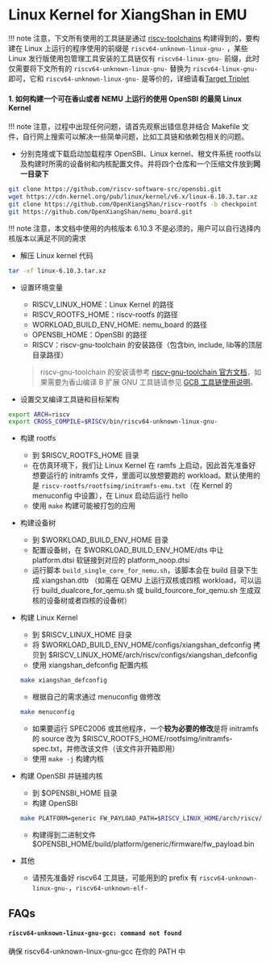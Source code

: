 # Linux Kernel for XiangShan in EMU

!!! note
    注意，下文所有使用的工具链是通过 [riscv-toolchains](https://github.com/riscv-collab/riscv-gnu-toolchain) 构建得到的，要构建在 Linux 上运行的程序使用的前缀是 `riscv64-unknown-linux-gnu-` ，某些 Linux 发行版使用包管理工具安装的工具链仅有 `riscv64-linux-gnu-` 前缀，此时仅需要将下文所有的 `riscv64-unknown-linux-gnu-` 替换为 `riscv64-linux-gnu-` 即可，它和 `riscv64-unknown-linux-gnu-` 是等价的，详细请看[Target Triplet](https://wiki.osdev.org/Target_Triplet)

#### 1. 如何构建一个可在香山或者 NEMU 上运行的使用 OpenSBI 的最简 Linux Kernel

!!! note
    注意，过程中出现任何问题，请首先观察出错信息并结合 Makefile 文件，自行网上搜索可以解决一些简单问题，比如工具链和依赖包相关的问题。

- 分别克隆或下载启动加载程序 OpenSBI、Linux kernel、根文件系统 rootfs以及构建时所需的设备树和内核配置文件。并将四个仓库和一个压缩文件放到**同一目录下**
```bash
git clone https://github.com/riscv-software-src/opensbi.git
wget https://cdn.kernel.org/pub/linux/kernel/v6.x/linux-6.10.3.tar.xz
git clone https://github.com/OpenXiangShan/riscv-rootfs -b checkpoint
git https://github.com/OpenXiangShan/nemu_board.git
```
!!! note
    注意，本文档中使用的内核版本 6.10.3 不是必须的，用户可以自行选择内核版本以满足不同的需求

- 解压 Linux kernel 代码
```bash
tar -xf linux-6.10.3.tar.xz
```

* 设置环境变量
    * RISCV_LINUX_HOME：Linux Kernel 的路径
    * RISCV_ROOTFS_HOME：riscv-rootfs 的路径
    * WORKLOAD_BUILD_ENV_HOME: nemu_board 的路径
    * OPENSBI_HOME：OpenSBI 的路径
    * RISCV：riscv-gnu-toolchain 的安装路径（包含bin, include, lib等的顶层目录路径）
    > riscv-gnu-toolchain 的安装请参考 [riscv-gnu-toolchain 官方文档](https://github.com/riscv-collab/riscv-gnu-toolchain)，如果需要为香山编译 B 扩展 GNU 工具链请参见 [GCB 工具链使用说明](../compiler/gnu_toolchain.md)。

* 设置交叉编译工具链和目标架构
```bash
export ARCH=riscv
export CROSS_COMPILE=$RISCV/bin/riscv64-unknown-linux-gnu-
```

* 构建 rootfs
    * 到 $RISCV_ROOTFS_HOME 目录
    * 在仿真环境下，我们让 Linux Kernel 在 ramfs 上启动，因此首先准备好想要运行的 initramfs 文件，里面可以放想要跑的 workload。默认使用的是 `riscv-rootfs/rootfsimg/initramfs-emu.txt`（在 Kernel 的 menuconfig 中设置），在 Linux 启动后运行 hello
    * 使用 `make` 构建可能被打包的应用

* 构建设备树
    * 到 $WORKLOAD_BUILD_ENV_HOME 目录
    * 配置设备树，在 $WORKLOAD_BUILD_ENV_HOME/dts 中让 platform.dtsi 软链接到对应的 platform_noop.dtsi
    * 运行脚本 `build_single_core_for_nemu.sh`，该脚本会在 build 目录下生成 xiangshan.dtb （如需在 QEMU 上运行双核或四核 workload，可以运行 build_dualcore_for_qemu.sh 或 build_fourcore_for_qemu.sh 生成双核的设备树或者四核的设备树）

* 构建 Linux Kernel
    * 到 $RISCV_LINUX_HOME 目录
    * 将 $WORKLOAD_BUILD_ENV_HOME/configs/xiangshan_defconfig 拷贝到 $RISCV_LINUX_HOME/arch/riscv/configs/xiangshan_defconfig
    * 使用 xiangshan_defconfig 配置内核
    ```bash
    make xiangshan_defconfig
    ```
    * 根据自己的需求通过 menuconfig 做修改
    ```bash
    make menuconfig
    ```
    * 如果要运行 SPEC2006 或其他程序，一个**较为必要的修改**是将 initramfs 的 source 改为 $RISCV_ROOTFS_HOME/rootfsimg/initramfs-spec.txt，并修改该文件（该文件非开箱即用）
    * 使用 `make -j` 构建内核

* 构建 OpenSBI 并链接内核
    * 到 $OPENSBI_HOME 目录
    * 构建 OpenSBI
    ```bash
    make PLATFORM=generic FW_PAYLOAD_PATH=$RISCV_LINUX_HOME/arch/riscv/boot/Image FW_FDT_PATH=$WORKLOAD_BUILD_ENV_HOME/dts/build/xiangshan.dtb FW_PAYLOAD_OFFSET=0x200000
    ```
    * 构建得到二进制文件 $OPENSBI_HOME/build/platform/generic/firmware/fw_payload.bin

* 其他
    * 请预先准备好 riscv64 工具链，可能用到的 prefix 有 `riscv64-unknown-linux-gnu-`，`riscv64-unknown-elf-`

## FAQs

#### `riscv64-unknown-linux-gnu-gcc: command not found`

确保 riscv64-unknown-linux-gnu-gcc 在你的 PATH 中